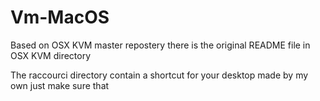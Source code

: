 # Vm-MacOS
Based on OSX KVM master repostery
there is the original README file in OSX KVM directory

The raccourci directory contain a shortcut for your desktop made by my own 
just make sure that

